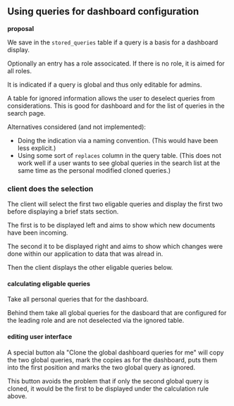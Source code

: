## Using queries for dashboard configuration

**proposal**

We save in the `stored_queries` table if a query is a basis for
a dashboard display.

Optionally an entry has a role associcated.
If there is no role, it is aimed for all roles.

It is indicated if a query is global and thus only editable for admins.


A table for ignored information allows the user to deselect
queries from considerations.
This is good for dashboard and for the list of queries in the search page.

Alternatives considered (and not implemented):
 * Doing the indication via a naming convention.
   (This would have been less explicit.)
 * Using some sort of `replaces` column in the query table.
   (This does not work well if a user wants to see global queries
    in the search list at the same time as the personal
    modified cloned queries.)


### client does the selection

The client will select the first two eligable queries
and display the first two before displaying a brief stats section.

The first is to be displayed left and aims to show which new documents
have been incoming.

The second it to be displayed right and aims to show which changes
were done within our application to data that was alread in.

Then the client displays the other eligable queries below.


#### calculating eligable queries

Take all personal queries that for the dashboard.

Behind them take all global queries for the dasboard that
are configured for the leading role and are not deselected
via the ignored table.


#### editing user interface

A special button ala "Clone the global dashboard queries for me"
will copy the two global queries, mark the copies as
for the dashboard, puts them into the first position
and marks the two global query as ignored.

This button avoids the problem that if only the second
global query is cloned, it would be the first to be displayed
under the calculation rule above.



